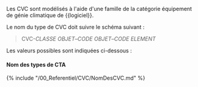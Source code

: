 Les CVC sont modélisés à l'aide d'une famille de la catégorie équipement de génie climatique de {{logiciel}}.

Le nom du type de CVC  doit suivre le schéma suivant :

> CVC-_CLASSE OBJET_–_CODE OBJET_–_CODE ELEMENT_

Les valeurs possibles sont indiquées ci-dessous :

#### Nom des types de CTA

{% include "/00_Referentiel/CVC/NomDesCVC.md" %}